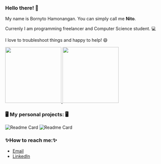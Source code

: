### Hello there! 👋

My name is Bornyto Hamonangan. You can simply call me **Nito**.

Currenly I am programming freelancer and Computer Science student. 💻

I love to troubleshoot things and happy to help! :smile:

<p align="left">
<a href="https://github.com/hamonangann">
  <img height="180em" src="https://github-readme-stats.vercel.app/api?username=hamonangann&count_private=true&layout=compact&langs_count=8&theme=algolia"/>
  <img height="180em" src="https://github-readme-stats-eight-theta.vercel.app/api/top-langs/?username=hamonangann&layout=compact&langs_count=8&theme=algolia"/>
</a>
</p>

### 🖥️ My personal projects: 🖥️
![Readme Card](https://github-readme-stats.vercel.app/api/pin/?username=hamonangann&repo=sayembara-app)
![Readme Card](https://github-readme-stats.vercel.app/api/pin/?username=hamonangann&repo=perkalian-web)

### ✨How to reach me:✨
- [Email](mailto:b.hamonangan.p@gmail.com)
- [LinkedIn](https://www.linkedin.com/in/bornyto-hamonangan)



<!--
**hamonangann/hamonangann** is a ✨ _special_ ✨ repository because its `README.md` (this file) appears on your GitHub profile.

Here are some ideas to get you started:

- 🔭 I’m currently working on ...
- 🌱 I’m currently learning ...
- 👯 I’m looking to collaborate on ...
- 🤔 I’m looking for help with ...
- 💬 Ask me about ...
- 📫 How to reach me: ...
- 😄 Pronouns: ...
- ⚡ Fun fact: ...
-->
